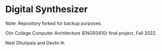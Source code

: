 # Digital Synthesizer

Note: Repository forked for backup purposes.

Olin College Computer Architecture (ENGR3410) final project, Fall 2022.

Neel Dhulipala and Devlin Ih
